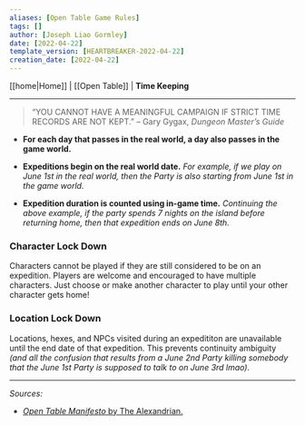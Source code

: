 ```yaml
---
aliases: [Open Table Game Rules]
tags: []
author: [Joseph Liao Gormley]
date: [2022-04-22]
template_version: [HEARTBREAKER-2022-04-22]
creation_date: [2022-04-22]
---
```

[[home|Home]] | [[Open Table]] | **Time Keeping**
___
> “YOU CANNOT HAVE A MEANINGFUL CAMPAIGN IF STRICT TIME RECORDS ARE NOT KEPT.”
> – Gary Gygax, *Dungeon Master’s Guide*

- **For each day that passes in the real world, a day also passes in the game world.** 

- **Expeditions begin on the real world date.** *For example, if we play on June 1st in the real world, then the Party is also starting from June 1st in the game world.*
- **Expedition duration is counted using in-game time.** *Continuing the above example, if the party spends 7 nights on the island before returning home, then that expedition ends on June 8th.*

### Character Lock Down
Characters cannot be played if they are still considered to be on an expedition. Players are welcome and encouraged to have multiple characters. Just choose or make another character to play until your other character gets home!

### Location Lock Down
Locations, hexes, and NPCs visited during an expedititon are unavailable until the end date of that expedition. This prevents continuity ambiguity *(and all the confusion that results from a June 2nd Party killing somebody that the June 1st Party is supposed to talk to on June 3rd lmao).*

___
*Sources:*
- [*Open Table Manifesto* by The Alexandrian.](https://thealexandrian.net/?p=38643)

<!--*References:*
*Source:* -->
<!-- Sources, read more, links, etc. -->
<!-- *Source: Entry by [[Mike Maxin]].* -->
<!-- Leave an empty line at the end, otherwise Exporter complains. -->
